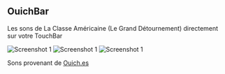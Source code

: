 ## OuichBar
Les sons de La Classe Américaine (Le Grand Détournement) directement sur votre TouchBar


![](http://i64.tinypic.com/2w4gvuo.png "Screenshot 1")
![](http://i63.tinypic.com/2dl8wzq.png "Screenshot 1")
![](http://i63.tinypic.com/1zvubfo.png "Screenshot 1")

Sons provenant de [Ouich.es](http://ouich.es)
